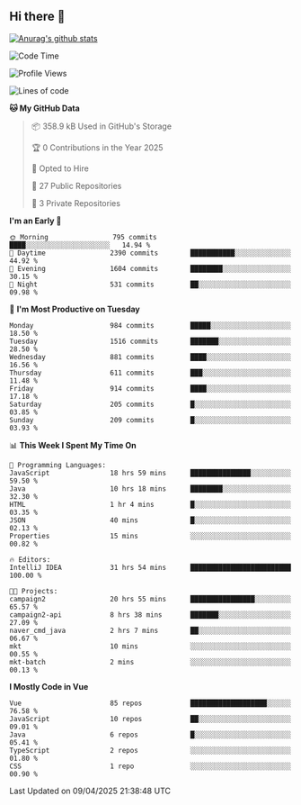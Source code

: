 ## Hi there 👋

[![Anurag's github stats](https://github-readme-stats.vercel.app/api?username=Songwonseok)](https://github.com/anuraghazra/github-readme-stats)



<!--START_SECTION:waka-->
![Code Time](http://img.shields.io/badge/Code%20Time-3%2C358%20hrs%2018%20mins-blue)

![Profile Views](http://img.shields.io/badge/Profile%20Views-0-blue)

![Lines of code](https://img.shields.io/badge/From%20Hello%20World%20I%27ve%20Written-34.8%20million%20lines%20of%20code-blue)

**🐱 My GitHub Data** 

> 📦 358.9 kB Used in GitHub's Storage 
 > 
> 🏆 0 Contributions in the Year 2025
 > 
> 💼 Opted to Hire
 > 
> 📜 27 Public Repositories 
 > 
> 🔑 3 Private Repositories 
 > 
**I'm an Early 🐤** 

```text
🌞 Morning                795 commits         ████░░░░░░░░░░░░░░░░░░░░░   14.94 % 
🌆 Daytime                2390 commits        ███████████░░░░░░░░░░░░░░   44.92 % 
🌃 Evening                1604 commits        ████████░░░░░░░░░░░░░░░░░   30.15 % 
🌙 Night                  531 commits         ██░░░░░░░░░░░░░░░░░░░░░░░   09.98 % 
```
📅 **I'm Most Productive on Tuesday** 

```text
Monday                   984 commits         █████░░░░░░░░░░░░░░░░░░░░   18.50 % 
Tuesday                  1516 commits        ███████░░░░░░░░░░░░░░░░░░   28.50 % 
Wednesday                881 commits         ████░░░░░░░░░░░░░░░░░░░░░   16.56 % 
Thursday                 611 commits         ███░░░░░░░░░░░░░░░░░░░░░░   11.48 % 
Friday                   914 commits         ████░░░░░░░░░░░░░░░░░░░░░   17.18 % 
Saturday                 205 commits         █░░░░░░░░░░░░░░░░░░░░░░░░   03.85 % 
Sunday                   209 commits         █░░░░░░░░░░░░░░░░░░░░░░░░   03.93 % 
```


📊 **This Week I Spent My Time On** 

```text
💬 Programming Languages: 
JavaScript               18 hrs 59 mins      ███████████████░░░░░░░░░░   59.50 % 
Java                     10 hrs 18 mins      ████████░░░░░░░░░░░░░░░░░   32.30 % 
HTML                     1 hr 4 mins         █░░░░░░░░░░░░░░░░░░░░░░░░   03.35 % 
JSON                     40 mins             █░░░░░░░░░░░░░░░░░░░░░░░░   02.13 % 
Properties               15 mins             ░░░░░░░░░░░░░░░░░░░░░░░░░   00.82 % 

🔥 Editors: 
IntelliJ IDEA            31 hrs 54 mins      █████████████████████████   100.00 % 

🐱‍💻 Projects: 
campaign2                20 hrs 55 mins      ████████████████░░░░░░░░░   65.57 % 
campaign2-api            8 hrs 38 mins       ███████░░░░░░░░░░░░░░░░░░   27.09 % 
naver_cmd_java           2 hrs 7 mins        ██░░░░░░░░░░░░░░░░░░░░░░░   06.67 % 
mkt                      10 mins             ░░░░░░░░░░░░░░░░░░░░░░░░░   00.55 % 
mkt-batch                2 mins              ░░░░░░░░░░░░░░░░░░░░░░░░░   00.13 % 
```

**I Mostly Code in Vue** 

```text
Vue                      85 repos            ███████████████████░░░░░░   76.58 % 
JavaScript               10 repos            ██░░░░░░░░░░░░░░░░░░░░░░░   09.01 % 
Java                     6 repos             █░░░░░░░░░░░░░░░░░░░░░░░░   05.41 % 
TypeScript               2 repos             ░░░░░░░░░░░░░░░░░░░░░░░░░   01.80 % 
CSS                      1 repo              ░░░░░░░░░░░░░░░░░░░░░░░░░   00.90 % 
```




 Last Updated on 09/04/2025 21:38:48 UTC
<!--END_SECTION:waka-->
